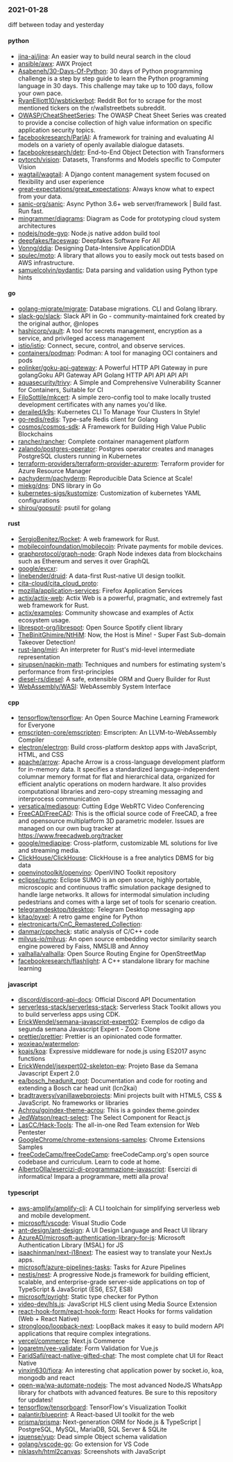 ### 2021-01-28
diff between today and yesterday

#### python
* [jina-ai/jina](https://github.com/jina-ai/jina): An easier way to build neural search in the cloud
* [ansible/awx](https://github.com/ansible/awx): AWX Project
* [Asabeneh/30-Days-Of-Python](https://github.com/Asabeneh/30-Days-Of-Python): 30 days of Python programming challenge is a step by step guide to learn the Python programming language in 30 days. This challenge may take up to 100 days, follow your own pace.
* [RyanElliott10/wsbtickerbot](https://github.com/RyanElliott10/wsbtickerbot): Reddit Bot for to scrape for the most mentioned tickers on the r/wallstreetbets subreddit.
* [OWASP/CheatSheetSeries](https://github.com/OWASP/CheatSheetSeries): The OWASP Cheat Sheet Series was created to provide a concise collection of high value information on specific application security topics.
* [facebookresearch/ParlAI](https://github.com/facebookresearch/ParlAI): A framework for training and evaluating AI models on a variety of openly available dialogue datasets.
* [facebookresearch/detr](https://github.com/facebookresearch/detr): End-to-End Object Detection with Transformers
* [pytorch/vision](https://github.com/pytorch/vision): Datasets, Transforms and Models specific to Computer Vision
* [wagtail/wagtail](https://github.com/wagtail/wagtail): A Django content management system focused on flexibility and user experience
* [great-expectations/great_expectations](https://github.com/great-expectations/great_expectations): Always know what to expect from your data.
* [sanic-org/sanic](https://github.com/sanic-org/sanic): Async Python 3.6+ web server/framework | Build fast. Run fast.
* [mingrammer/diagrams](https://github.com/mingrammer/diagrams):  Diagram as Code for prototyping cloud system architectures
* [nodejs/node-gyp](https://github.com/nodejs/node-gyp): Node.js native addon build tool
* [deepfakes/faceswap](https://github.com/deepfakes/faceswap): Deepfakes Software For All
* [Vonng/ddia](https://github.com/Vonng/ddia): Designing Data-Intensive ApplicationDDIA
* [spulec/moto](https://github.com/spulec/moto): A library that allows you to easily mock out tests based on AWS infrastructure.
* [samuelcolvin/pydantic](https://github.com/samuelcolvin/pydantic): Data parsing and validation using Python type hints

#### go
* [golang-migrate/migrate](https://github.com/golang-migrate/migrate): Database migrations. CLI and Golang library.
* [slack-go/slack](https://github.com/slack-go/slack): Slack API in Go - community-maintained fork created by the original author, @nlopes
* [hashicorp/vault](https://github.com/hashicorp/vault): A tool for secrets management, encryption as a service, and privileged access management
* [istio/istio](https://github.com/istio/istio): Connect, secure, control, and observe services.
* [containers/podman](https://github.com/containers/podman): Podman: A tool for managing OCI containers and pods
* [eolinker/goku-api-gateway](https://github.com/eolinker/goku-api-gateway): A Powerful HTTP API Gateway in pure golangGoku API Gateway  API  Golang HTTP API API  API  API 
* [aquasecurity/trivy](https://github.com/aquasecurity/trivy): A Simple and Comprehensive Vulnerability Scanner for Containers, Suitable for CI
* [FiloSottile/mkcert](https://github.com/FiloSottile/mkcert): A simple zero-config tool to make locally trusted development certificates with any names you'd like.
* [derailed/k9s](https://github.com/derailed/k9s):  Kubernetes CLI To Manage Your Clusters In Style!
* [go-redis/redis](https://github.com/go-redis/redis): Type-safe Redis client for Golang
* [cosmos/cosmos-sdk](https://github.com/cosmos/cosmos-sdk):  A Framework for Building High Value Public Blockchains 
* [rancher/rancher](https://github.com/rancher/rancher): Complete container management platform
* [zalando/postgres-operator](https://github.com/zalando/postgres-operator): Postgres operator creates and manages PostgreSQL clusters running in Kubernetes
* [terraform-providers/terraform-provider-azurerm](https://github.com/terraform-providers/terraform-provider-azurerm): Terraform provider for Azure Resource Manager
* [pachyderm/pachyderm](https://github.com/pachyderm/pachyderm): Reproducible Data Science at Scale!
* [miekg/dns](https://github.com/miekg/dns): DNS library in Go
* [kubernetes-sigs/kustomize](https://github.com/kubernetes-sigs/kustomize): Customization of kubernetes YAML configurations
* [shirou/gopsutil](https://github.com/shirou/gopsutil): psutil for golang

#### rust
* [SergioBenitez/Rocket](https://github.com/SergioBenitez/Rocket): A web framework for Rust.
* [mobilecoinfoundation/mobilecoin](https://github.com/mobilecoinfoundation/mobilecoin): Private payments for mobile devices.
* [graphprotocol/graph-node](https://github.com/graphprotocol/graph-node): Graph Node indexes data from blockchains such as Ethereum and serves it over GraphQL
* [google/evcxr](https://github.com/google/evcxr): 
* [linebender/druid](https://github.com/linebender/druid): A data-first Rust-native UI design toolkit.
* [cita-cloud/cita_cloud_proto](https://github.com/cita-cloud/cita_cloud_proto): 
* [mozilla/application-services](https://github.com/mozilla/application-services): Firefox Application Services
* [actix/actix-web](https://github.com/actix/actix-web): Actix Web is a powerful, pragmatic, and extremely fast web framework for Rust.
* [actix/examples](https://github.com/actix/examples): Community showcase and examples of Actix ecosystem usage.
* [librespot-org/librespot](https://github.com/librespot-org/librespot): Open Source Spotify client library
* [TheBinitGhimire/NtHiM](https://github.com/TheBinitGhimire/NtHiM): Now, the Host is Mine! - Super Fast Sub-domain Takeover Detection!
* [rust-lang/miri](https://github.com/rust-lang/miri): An interpreter for Rust's mid-level intermediate representation
* [sirupsen/napkin-math](https://github.com/sirupsen/napkin-math): Techniques and numbers for estimating system's performance from first-principles
* [diesel-rs/diesel](https://github.com/diesel-rs/diesel): A safe, extensible ORM and Query Builder for Rust
* [WebAssembly/WASI](https://github.com/WebAssembly/WASI): WebAssembly System Interface

#### cpp
* [tensorflow/tensorflow](https://github.com/tensorflow/tensorflow): An Open Source Machine Learning Framework for Everyone
* [emscripten-core/emscripten](https://github.com/emscripten-core/emscripten): Emscripten: An LLVM-to-WebAssembly Compiler
* [electron/electron](https://github.com/electron/electron): Build cross-platform desktop apps with JavaScript, HTML, and CSS
* [apache/arrow](https://github.com/apache/arrow): Apache Arrow is a cross-language development platform for in-memory data. It specifies a standardized language-independent columnar memory format for flat and hierarchical data, organized for efficient analytic operations on modern hardware. It also provides computational libraries and zero-copy streaming messaging and interprocess communication
* [versatica/mediasoup](https://github.com/versatica/mediasoup): Cutting Edge WebRTC Video Conferencing
* [FreeCAD/FreeCAD](https://github.com/FreeCAD/FreeCAD): This is the official source code of FreeCAD, a free and opensource multiplatform 3D parametric modeler. Issues are managed on our own bug tracker at https://www.freecadweb.org/tracker
* [google/mediapipe](https://github.com/google/mediapipe): Cross-platform, customizable ML solutions for live and streaming media.
* [ClickHouse/ClickHouse](https://github.com/ClickHouse/ClickHouse): ClickHouse is a free analytics DBMS for big data
* [openvinotoolkit/openvino](https://github.com/openvinotoolkit/openvino): OpenVINO Toolkit repository
* [eclipse/sumo](https://github.com/eclipse/sumo): Eclipse SUMO is an open source, highly portable, microscopic and continuous traffic simulation package designed to handle large networks. It allows for intermodal simulation including pedestrians and comes with a large set of tools for scenario creation.
* [telegramdesktop/tdesktop](https://github.com/telegramdesktop/tdesktop): Telegram Desktop messaging app
* [kitao/pyxel](https://github.com/kitao/pyxel): A retro game engine for Python
* [electronicarts/CnC_Remastered_Collection](https://github.com/electronicarts/CnC_Remastered_Collection): 
* [danmar/cppcheck](https://github.com/danmar/cppcheck): static analysis of C/C++ code
* [milvus-io/milvus](https://github.com/milvus-io/milvus): An open source embedding vector similarity search engine powered by Faiss, NMSLIB and Annoy
* [valhalla/valhalla](https://github.com/valhalla/valhalla): Open Source Routing Engine for OpenStreetMap
* [facebookresearch/flashlight](https://github.com/facebookresearch/flashlight): A C++ standalone library for machine learning

#### javascript
* [discord/discord-api-docs](https://github.com/discord/discord-api-docs): Official Discord API Documentation
* [serverless-stack/serverless-stack](https://github.com/serverless-stack/serverless-stack): Serverless Stack Toolkit allows you to build serverless apps using CDK.
* [ErickWendel/semana-javascript-expert02](https://github.com/ErickWendel/semana-javascript-expert02): Exemplos de cdigo da segunda semana Javascript Expert - Zoom Clone
* [prettier/prettier](https://github.com/prettier/prettier): Prettier is an opinionated code formatter.
* [woxieao/watermelon](https://github.com/woxieao/watermelon): 
* [koajs/koa](https://github.com/koajs/koa): Expressive middleware for node.js using ES2017 async functions
* [ErickWendel/jsexpert02-skeleton-ew](https://github.com/ErickWendel/jsexpert02-skeleton-ew): Projeto Base da Semana Javascript Expert 2.0
* [ea/bosch_headunit_root](https://github.com/ea/bosch_headunit_root): Documentation and code for rooting and extending a Bosch car head unit (lcn2kai)
* [bradtraversy/vanillawebprojects](https://github.com/bradtraversy/vanillawebprojects): Mini projects built with HTML5, CSS & JavaScript. No frameworks or libraries
* [Achrou/goindex-theme-acrou](https://github.com/Achrou/goindex-theme-acrou): This is a goindex theme.goindex
* [JedWatson/react-select](https://github.com/JedWatson/react-select): The Select Component for React.js
* [LasCC/Hack-Tools](https://github.com/LasCC/Hack-Tools): The all-in-one Red Team extension for Web Pentester 
* [GoogleChrome/chrome-extensions-samples](https://github.com/GoogleChrome/chrome-extensions-samples): Chrome Extensions Samples
* [freeCodeCamp/freeCodeCamp](https://github.com/freeCodeCamp/freeCodeCamp): freeCodeCamp.org's open source codebase and curriculum. Learn to code at home.
* [AlbertoOlla/esercizi-di-programmazione-javascript](https://github.com/AlbertoOlla/esercizi-di-programmazione-javascript): Esercizi di informatica! Impara a programmare, metti alla prova!

#### typescript
* [aws-amplify/amplify-cli](https://github.com/aws-amplify/amplify-cli): A CLI toolchain for simplifying serverless web and mobile development.
* [microsoft/vscode](https://github.com/microsoft/vscode): Visual Studio Code
* [ant-design/ant-design](https://github.com/ant-design/ant-design):  A UI Design Language and React UI library
* [AzureAD/microsoft-authentication-library-for-js](https://github.com/AzureAD/microsoft-authentication-library-for-js): Microsoft Authentication Library (MSAL) for JS
* [isaachinman/next-i18next](https://github.com/isaachinman/next-i18next): The easiest way to translate your NextJs apps.
* [microsoft/azure-pipelines-tasks](https://github.com/microsoft/azure-pipelines-tasks): Tasks for Azure Pipelines
* [nestjs/nest](https://github.com/nestjs/nest): A progressive Node.js framework for building efficient, scalable, and enterprise-grade server-side applications on top of TypeScript & JavaScript (ES6, ES7, ES8) 
* [microsoft/pyright](https://github.com/microsoft/pyright): Static type checker for Python
* [video-dev/hls.js](https://github.com/video-dev/hls.js): JavaScript HLS client using Media Source Extension
* [react-hook-form/react-hook-form](https://github.com/react-hook-form/react-hook-form):  React Hooks for forms validation (Web + React Native)
* [strongloop/loopback-next](https://github.com/strongloop/loopback-next): LoopBack makes it easy to build modern API applications that require complex integrations.
* [vercel/commerce](https://github.com/vercel/commerce): Next.js Commerce
* [logaretm/vee-validate](https://github.com/logaretm/vee-validate):  Form Validation for Vue.js
* [FaridSafi/react-native-gifted-chat](https://github.com/FaridSafi/react-native-gifted-chat):  The most complete chat UI for React Native
* [yinxin630/fiora](https://github.com/yinxin630/fiora): An interesting chat application power by socket.io, koa, mongodb and react
* [open-wa/wa-automate-nodejs](https://github.com/open-wa/wa-automate-nodejs):   The most advanced NodeJS WhatsApp library for chatbots with advanced features. Be sure to  this repository for updates!
* [tensorflow/tensorboard](https://github.com/tensorflow/tensorboard): TensorFlow's Visualization Toolkit
* [palantir/blueprint](https://github.com/palantir/blueprint): A React-based UI toolkit for the web
* [prisma/prisma](https://github.com/prisma/prisma): Next-generation ORM for Node.js & TypeScript | PostgreSQL, MySQL, MariaDB, SQL Server & SQLite
* [jquense/yup](https://github.com/jquense/yup): Dead simple Object schema validation
* [golang/vscode-go](https://github.com/golang/vscode-go): Go extension for VS Code
* [niklasvh/html2canvas](https://github.com/niklasvh/html2canvas): Screenshots with JavaScript
